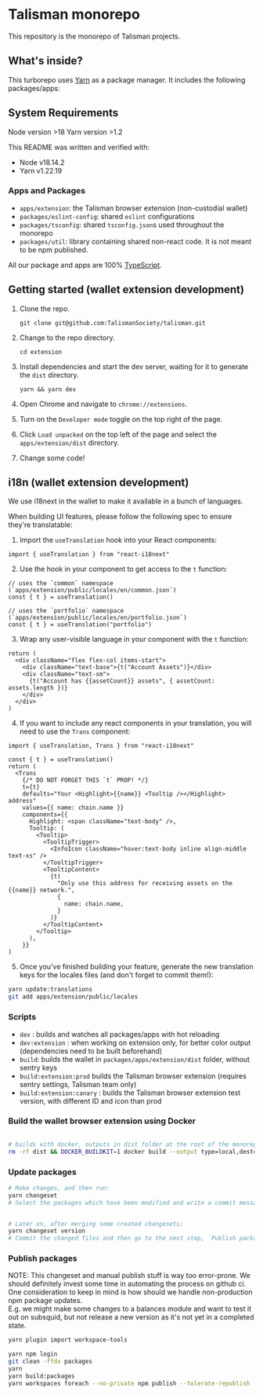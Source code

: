 # Talisman monorepo

This repository is the monorepo of Talisman projects.

## What's inside?

This turborepo uses [Yarn](https://classic.yarnpkg.com/lang/en/) as a package manager. It includes the following packages/apps:

## System Requirements

Node version >18
Yarn version >1.2

This README was written and verified with:

- Node v18.14.2
- Yarn v1.22.19

### Apps and Packages

- `apps/extension`: the Talisman browser extension (non-custodial wallet)
- `packages/eslint-config`: shared `eslint` configurations
- `packages/tsconfig`: shared `tsconfig.json`s used throughout the monorepo
- `packages/util`: library containing shared non-react code. It is not meant to be npm published.

All our package and apps are 100% [TypeScript](https://www.typescriptlang.org/).

## Getting started (wallet extension development)

1. Clone the repo.

   `git clone git@github.com:TalismanSociety/talisman.git`

2. Change to the repo directory.

   `cd extension`

3. Install dependencies and start the dev server, waiting for it to generate the `dist` directory.

   `yarn && yarn dev`

4. Open Chrome and navigate to `chrome://extensions`.
5. Turn on the `Developer mode` toggle on the top right of the page.
6. Click `Load unpacked` on the top left of the page and select the `apps/extension/dist` directory.
7. Change some code!

## i18n (wallet extension development)

We use i18next in the wallet to make it available in a bunch of languages.

When building UI features, please follow the following spec to ensure they're translatable:

1. Import the `useTranslation` hook into your React components:

```tsx
import { useTranslation } from "react-i18next"
```

2. Use the hook in your component to get access to the `t` function:

```tsx
// uses the `common` namespace (`apps/extension/public/locales/en/common.json`)
const { t } = useTranslation()

// uses the `portfolio` namespace (`apps/extension/public/locales/en/portfolio.json`)
const { t } = useTranslation("portfolio")
```

3. Wrap any user-visible language in your component with the `t` function:

```tsx
return (
  <div className="flex flex-col items-start">
    <div className="text-base">{t("Account Assets")}</div>
    <div className="text-sm">
      {t("Account has {{assetCount}} assets", { assetCount: assets.length })}
    </div>
  </div>
)
```

4. If you want to include any react components in your translation, you will need to use the `Trans` component:

```tsx
import { useTranslation, Trans } from "react-i18next"

const { t } = useTranslation()
return (
  <Trans
    {/* DO NOT FORGET THIS `t` PROP! */}
    t={t}
    defaults="Your <Highlight>{{name}} <Tooltip /></Highlight> address"
    values={{ name: chain.name }}
    components={{
      Highlight: <span className="text-body" />,
      Tooltip: (
        <Tooltip>
          <TooltipTrigger>
            <InfoIcon className="hover:text-body inline align-middle text-xs" />
          </TooltipTrigger>
          <TooltipContent>
            {t(
              "Only use this address for receiving assets on the {{name}} network.",
              {
                name: chain.name,
              }
            )}
          </TooltipContent>
        </Tooltip>
      ),
    }}
)
```

5. Once you've finished building your feature, generate the new translation keys for the locales files (and don't forget to commit them!):

```bash
yarn update:translations
git add apps/extension/public/locales
```

### Scripts

- `dev` : builds and watches all packages/apps with hot reloading
- `dev:extension` : when working on extension only, for better color output (dependencies need to be built beforehand)
- `build`: builds the wallet in `packages/apps/extension/dist` folder, without sentry keys
- `build:extension:prod` builds the Talisman browser extension (requires sentry settings, Talisman team only)
- `build:extension:canary` : builds the Talisman browser extension test version, with different ID and icon than prod

### Build the wallet browser extension using Docker

```bash

# builds with docker, outputs in dist folder at the root of the monorepo
rm -rf dist && DOCKER_BUILDKIT=1 docker build --output type=local,dest=./dist .

```

### Update packages

```bash
# Make changes, and then run:
yarn changeset
# Select the packages which have been modified and write a commit message


# Later on, after merging some created changesets:
yarn changeset version
# Commit the changed files and then go to the next step, `Publish packages`.


```

### Publish packages

NOTE: This changeset and manual publish stuff is way too error-prone. We should definitely invest some time in automating the process on github ci.  
One consideration to keep in mind is how should we handle non-production npm package updates.  
E.g. we might make some changes to a balances module and want to test it out on subsquid, but not release a new version as it's not yet in a completed state.

```bash
yarn plugin import workspace-tools

yarn npm login
git clean -ffdx packages
yarn
yarn build:packages
yarn workspaces foreach --no-private npm publish --tolerate-republish
```
